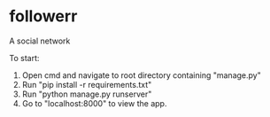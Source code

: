 # followerr

A social network

To start:
1. Open cmd and navigate to root directory containing "manage.py"
2. Run "pip install -r requirements.txt"
3. Run "python manage.py runserver"
4. Go to "localhost:8000" to view the app.
